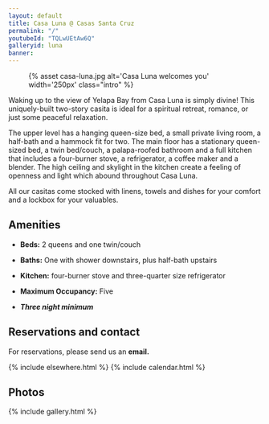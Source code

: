 ```yaml
---
layout: default
title: Casa Luna @ Casas Santa Cruz
permalink: "/"
youtubeId: "TQLwUEtAw6Q"
galleryid: luna
banner:
---
```


<figure markdown="1" class="left">
{% asset casa-luna.jpg alt='Casa Luna welcomes you' width='250px' class="intro" %}
</figure> 

Waking up to the view of Yelapa Bay from Casa Luna is simply divine! This uniquely-built two-story casita is ideal for a spiritual retreat, romance, or just some peaceful relaxation.

The upper level has a hanging queen-size bed, a small private living room, a half-bath and a hammock fit for two. The main floor has a stationary queen-sized bed, a twin bed/couch, a palapa-roofed bathroom and a full kitchen that includes a four-burner stove, a refrigerator, a coffee maker and a blender. The high ceiling and skylight in the kitchen create a feeling of openness and light which abound throughout Casa Luna.

All our casitas come stocked with linens, towels and dishes for your comfort and a lockbox for your valuables.

## Amenities

- **Beds:** 2 queens and one twin/couch

- **Baths:** One with shower downstairs, plus half-bath upstairs

- **Kitchen:** four-burner stove and three-quarter size refrigerator

- **Maximum Occupancy:** Five

- ***Three night minimum***

## Reservations and contact

For reservations, please send us an **email.**

{% include elsewhere.html %}
{% include calendar.html %}

## Photos

{% include gallery.html %}
